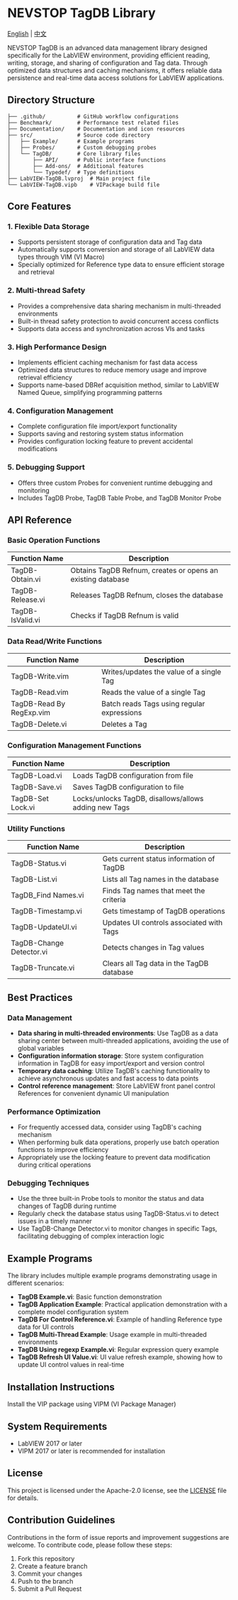 # NEVSTOP TagDB Library

[English](./README(en).md) | [中文](./README.md)

NEVSTOP TagDB is an advanced data management library designed specifically for the LabVIEW environment, providing efficient reading, writing, storage, and sharing of configuration and Tag data. Through optimized data structures and caching mechanisms, it offers reliable data persistence and real-time data access solutions for LabVIEW applications.

## Directory Structure

```
├── .github/          # GitHub workflow configurations
├── Benchmark/        # Performance test related files
├── Documentation/    # Documentation and icon resources
├── src/              # Source code directory
│   ├── Example/      # Example programs
│   ├── Probes/       # Custom debugging probes
│   └── TagDB/        # Core library files
│       ├── API/      # Public interface functions
│       ├── Add-ons/  # Additional features
│       └── Typedef/  # Type definitions
├── LabVIEW-TagDB.lvproj  # Main project file
└── LabVIEW-TagDB.vipb    # VIPackage build file
```

## Core Features

### 1. Flexible Data Storage
- Supports persistent storage of configuration data and Tag data
- Automatically supports conversion and storage of all LabVIEW data types through VIM (VI Macro)
- Specially optimized for Reference type data to ensure efficient storage and retrieval

### 2. Multi-thread Safety
- Provides a comprehensive data sharing mechanism in multi-threaded environments
- Built-in thread safety protection to avoid concurrent access conflicts
- Supports data access and synchronization across VIs and tasks

### 3. High Performance Design
- Implements efficient caching mechanism for fast data access
- Optimized data structures to reduce memory usage and improve retrieval efficiency
- Supports name-based DBRef acquisition method, similar to LabVIEW Named Queue, simplifying programming patterns

### 4. Configuration Management
- Complete configuration file import/export functionality
- Supports saving and restoring system status information
- Provides configuration locking feature to prevent accidental modifications

### 5. Debugging Support
- Offers three custom Probes for convenient runtime debugging and monitoring
- Includes TagDB Probe, TagDB Table Probe, and TagDB Monitor Probe

## API Reference

### Basic Operation Functions

| Function Name | Description |
|--------------|-------------|
| TagDB-Obtain.vi | Obtains TagDB Refnum, creates or opens an existing database |
| TagDB-Release.vi | Releases TagDB Refnum, closes the database |
| TagDB-IsValid.vi | Checks if TagDB Refnum is valid |

### Data Read/Write Functions

| Function Name | Description |
|--------------|-------------|
| TagDB-Write.vim | Writes/updates the value of a single Tag |
| TagDB-Read.vim | Reads the value of a single Tag |
| TagDB-Read By RegExp.vim | Batch reads Tags using regular expressions |
| TagDB-Delete.vi | Deletes a Tag |

### Configuration Management Functions

| Function Name | Description |
|--------------|-------------|
| TagDB-Load.vi | Loads TagDB configuration from file |
| TagDB-Save.vi | Saves TagDB configuration to file |
| TagDB-Set Lock.vi | Locks/unlocks TagDB, disallows/allows adding new Tags |

### Utility Functions

| Function Name | Description |
|--------------|-------------|
| TagDB-Status.vi | Gets current status information of TagDB |
| TagDB-List.vi | Lists all Tag names in the database |
| TagDB_Find Names.vi | Finds Tag names that meet the criteria |
| TagDB-Timestamp.vi | Gets timestamp of TagDB operations |
| TagDB-UpdateUI.vi | Updates UI controls associated with Tags |
| TagDB-Change Detector.vi | Detects changes in Tag values |
| TagDB-Truncate.vi | Clears all Tag data in the TagDB database |

## Best Practices

### Data Management
- **Data sharing in multi-threaded environments**: Use TagDB as a data sharing center between multi-threaded applications, avoiding the use of global variables
- **Configuration information storage**: Store system configuration information in TagDB for easy import/export and version control
- **Temporary data caching**: Utilize TagDB's caching functionality to achieve asynchronous updates and fast access to data points
- **Control reference management**: Store LabVIEW front panel control References for convenient dynamic UI manipulation

### Performance Optimization
- For frequently accessed data, consider using TagDB's caching mechanism
- When performing bulk data operations, properly use batch operation functions to improve efficiency
- Appropriately use the locking feature to prevent data modification during critical operations

### Debugging Techniques
- Use the three built-in Probe tools to monitor the status and data changes of TagDB during runtime
- Regularly check the database status using TagDB-Status.vi to detect issues in a timely manner
- Use TagDB-Change Detector.vi to monitor changes in specific Tags, facilitating debugging of complex interaction logic

## Example Programs

The library includes multiple example programs demonstrating usage in different scenarios:

- **TagDB Example.vi**: Basic function demonstration
- **TagDB Application Example**: Practical application demonstration with a complete model configuration system
- **TagDB For Control Reference.vi**: Example of handling Reference type data for UI controls
- **TagDB Multi-Thread Example**: Usage example in multi-threaded environments
- **TagDB Using regexp Example.vi**: Regular expression query example
- **TagDB Refresh UI Value.vi**: UI value refresh example, showing how to update UI control values in real-time

## Installation Instructions

Install the VIP package using VIPM (VI Package Manager)

## System Requirements

- LabVIEW 2017 or later
- VIPM 2017 or later is recommended for installation

## License

This project is licensed under the Apache-2.0 license, see the [LICENSE](LICENSE) file for details.

## Contribution Guidelines

Contributions in the form of issue reports and improvement suggestions are welcome. To contribute code, please follow these steps:
1. Fork this repository
2. Create a feature branch
3. Commit your changes
4. Push to the branch
5. Submit a Pull Request
